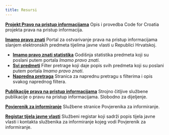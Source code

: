 ```yaml
---
title: Resursi
---
```


**[Projekt Pravo na pristup informacijama][0-ppi-project]**
Opis i provedba Code for Croatia projekta prava na pristup informacija.

**[Imamo pravo znati][ImamoPravoZnati.org]**
Portal za ostvarivanje prava na pristup informacijama slanjem elektronskih predmeta tijelima javne vlasti u Republici Hrvatskoj.

- **[Imamo pravo znati statistika][statistika]** Godišnja statistika predmeta koji su poslani putem portala *Imamo pravo znati*.
- **[Svi predmeti][SearchAll]** Filter pretrage koji daje popis svih predmeta koji su poslani putem portala *Imamo pravo znati*.
- **[Napredna pretraga][AdvancedSearch]** Stranica za naprednu pretragu s filterima i opis svakog naprednog filtera.

**[Publikacije prava na pristup informacijama][publikacije]**
Strojno čitljive službene publikacije o pravu na pristup informacijama. Slobodno za dijeljenje.

**[Povjerenik za informiranje][PristupInfo.hr]**
Službene stranice Povjerenika za informiranje.

**[Registar tijela javne vlasti][TJV]**
Službeni registar koji sadrži popis tijela javne vlasti i kontakta službenika za informiranje kojeg vodi Povjerenik za informiranje.


[ImamoPravoZnati.org]:           https://imamopravoznati.org
[publikacije]:                   https://publikacije.imamopravoznati.org
[statistika]:                    https://stats.imamopravoznati.org
[SearchAll]:                     http://imamopravoznati.org/list/all?#results
[0-ppi-project]:                 https://0.codeforcroatia.org/ipz
[PristupInfo.hr]:                https://www.pristupinfo.hr/
[TJV]:                           http://tjv.pristupinfo.hr/
[AdvancedSearch]:                http://imamopravoznati.org/advancedsearch
